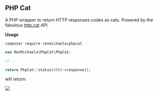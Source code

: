 ## PHP Cat

A PHP wrapper to return HTTP responses codes as cats. Powered by the fabulous [http.cat](https://http.cat) API.

**Usage**

`composer require renmichaela/phpcat`


```php
use RenMichaela\PhpCat\PhpCat;

// ...

return PhpCat::status(400)->response();
```

will return:

![](https://http.cat/400)